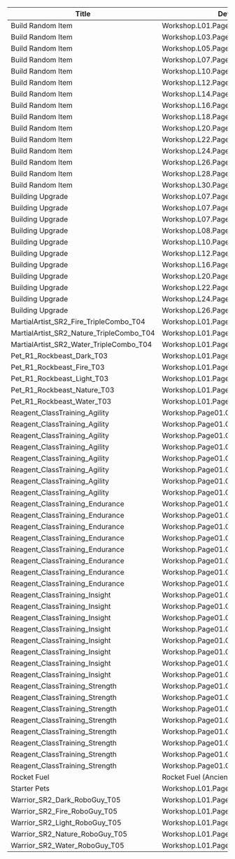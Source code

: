 | Title | Dev Name | Quantity | Currency |  Price |
| ----- | -------- | -------- | -------- |  ----- |
| Build Random Item | Workshop.L01.Page01.BuildRandomItem.01 | 1 | Other | 0 |
| Build Random Item | Workshop.L03.Page01.BuildRandomItem.02 | 1 | Other | 50 |
| Build Random Item | Workshop.L05.Page01.BuildRandomItem.03 | 2 | Other | 50 |
| Build Random Item | Workshop.L07.Page01.BuildRandomItem.04 | 3 | Other | 50 |
| Build Random Item | Workshop.L10.Page01.BuildRandomItem.05 | 4 | Other | 50 |
| Build Random Item | Workshop.L12.Page01.BuildRandomItem.06 | 5 | Other | 50 |
| Build Random Item | Workshop.L14.Page01.BuildRandomItem.07 | 6 | Other | 50 |
| Build Random Item | Workshop.L16.Page01.BuildRandomItem.08 | 7 | Other | 50 |
| Build Random Item | Workshop.L18.Page01.BuildRandomItem.09 | 8 | Other | 50 |
| Build Random Item | Workshop.L20.Page01.BuildRandomItem.10 | 9 | Other | 50 |
| Build Random Item | Workshop.L22.Page01.BuildRandomItem.11 | 10 | Other | 50 |
| Build Random Item | Workshop.L24.Page01.BuildRandomItem.12 | 11 | Other | 50 |
| Build Random Item | Workshop.L26.Page01.BuildRandomItem.13 | 12 | Other | 50 |
| Build Random Item | Workshop.L28.Page01.BuildRandomItem.14 | 13 | Other | 50 |
| Build Random Item | Workshop.L30.Page01.BuildRandomItem.15 | 14 | Other | 50 |
| Building Upgrade | Workshop.L07.Page01.BuildingMaterials.01 | -1 | Other | 200 |
| Building Upgrade | Workshop.L07.Page01.BuildingMaterials.02 | -1 | Ore_Magicite | 10 |
| Building Upgrade | Workshop.L07.Page01.BuildingMaterials.03 | 1 | Other | 100 |
| Building Upgrade | Workshop.L08.Page01.BuildingMaterials.04 | 2 | Other | 100 |
| Building Upgrade | Workshop.L10.Page01.BuildingMaterials.05 | 3 | Other | 100 |
| Building Upgrade | Workshop.L12.Page01.BuildingMaterials.06 | 4 | Other | 100 |
| Building Upgrade | Workshop.L16.Page01.BuildingMaterials.07 | 5 | Other | 100 |
| Building Upgrade | Workshop.L20.Page01.BuildingMaterials.08 | 6 | Other | 100 |
| Building Upgrade | Workshop.L22.Page01.BuildingMaterials.09 | 7 | Other | 100 |
| Building Upgrade | Workshop.L24.Page01.BuildingMaterials.10 | 8 | Other | 100 |
| Building Upgrade | Workshop.L26.Page01.BuildingMaterials.11 | 9 | Other | 100 |
| MartialArtist_SR2_Fire_TripleCombo_T04 | Workshop.L01.Page01.BuildWCHero.01 | -1 | Reagent_WC_Hero_TripleCombo | 100 |
| MartialArtist_SR2_Nature_TripleCombo_T04 | Workshop.L01.Page01.BuildWCHero.02 | -1 | Reagent_WC_Hero_TripleCombo | 100 |
| MartialArtist_SR2_Water_TripleCombo_T04 | Workshop.L01.Page01.BuildWCHero.03 | -1 | Reagent_WC_Hero_TripleCombo | 100 |
| Pet_R1_Rockbeast_Dark_T03 | Workshop.L01.Page01.BuildRockbeast.01 | -1 | Reagent_Pet_Rockbeast | 1 |
| Pet_R1_Rockbeast_Fire_T03 | Workshop.L01.Page01.BuildRockbeast.02 | -1 | Reagent_Pet_Rockbeast | 1 |
| Pet_R1_Rockbeast_Light_T03 | Workshop.L01.Page01.BuildRockbeast.03 | -1 | Reagent_Pet_Rockbeast | 1 |
| Pet_R1_Rockbeast_Nature_T03 | Workshop.L01.Page01.BuildRockbeast.04 | -1 | Reagent_Pet_Rockbeast | 1 |
| Pet_R1_Rockbeast_Water_T03 | Workshop.L01.Page01.BuildRockbeast.05 | -1 | Reagent_Pet_Rockbeast | 1 |
| Reagent_ClassTraining_Agility | Workshop.Page01.ClassTraining.01 | 1 | Reagent_Misc_ShadowEssence | 1 |
| Reagent_ClassTraining_Agility | Workshop.Page01.ClassTraining.02 | 1 | Reagent_Misc_ShadowEssence | 2 |
| Reagent_ClassTraining_Agility | Workshop.Page01.ClassTraining.03 | 1 | Reagent_Misc_ShadowEssence | 3 |
| Reagent_ClassTraining_Agility | Workshop.Page01.ClassTraining.04 | 1 | Reagent_Misc_ShadowEssence | 4 |
| Reagent_ClassTraining_Agility | Workshop.Page01.ClassTraining.05 | 1 | Reagent_Misc_ShadowEssence | 4 |
| Reagent_ClassTraining_Agility | Workshop.Page01.ClassTraining.06 | 1 | Reagent_Misc_ShadowEssence | 4 |
| Reagent_ClassTraining_Agility | Workshop.Page01.ClassTraining.07 | 1 | Reagent_Misc_ShadowEssence | 5 |
| Reagent_ClassTraining_Agility | Workshop.Page01.ClassTraining.08 | 1 | Reagent_Misc_ShadowEssence | 5 |
| Reagent_ClassTraining_Endurance | Workshop.Page01.ClassTraining.09 | 1 | Reagent_Misc_ShadowEssence | 1 |
| Reagent_ClassTraining_Endurance | Workshop.Page01.ClassTraining.10 | 1 | Reagent_Misc_ShadowEssence | 2 |
| Reagent_ClassTraining_Endurance | Workshop.Page01.ClassTraining.11 | 1 | Reagent_Misc_ShadowEssence | 3 |
| Reagent_ClassTraining_Endurance | Workshop.Page01.ClassTraining.12 | 1 | Reagent_Misc_ShadowEssence | 4 |
| Reagent_ClassTraining_Endurance | Workshop.Page01.ClassTraining.13 | 1 | Reagent_Misc_ShadowEssence | 4 |
| Reagent_ClassTraining_Endurance | Workshop.Page01.ClassTraining.14 | 1 | Reagent_Misc_ShadowEssence | 4 |
| Reagent_ClassTraining_Endurance | Workshop.Page01.ClassTraining.15 | 1 | Reagent_Misc_ShadowEssence | 5 |
| Reagent_ClassTraining_Endurance | Workshop.Page01.ClassTraining.16 | 1 | Reagent_Misc_ShadowEssence | 5 |
| Reagent_ClassTraining_Insight | Workshop.Page01.ClassTraining.17 | 1 | Reagent_Misc_ShadowEssence | 1 |
| Reagent_ClassTraining_Insight | Workshop.Page01.ClassTraining.18 | 1 | Reagent_Misc_ShadowEssence | 2 |
| Reagent_ClassTraining_Insight | Workshop.Page01.ClassTraining.19 | 1 | Reagent_Misc_ShadowEssence | 3 |
| Reagent_ClassTraining_Insight | Workshop.Page01.ClassTraining.20 | 1 | Reagent_Misc_ShadowEssence | 4 |
| Reagent_ClassTraining_Insight | Workshop.Page01.ClassTraining.21 | 1 | Reagent_Misc_ShadowEssence | 4 |
| Reagent_ClassTraining_Insight | Workshop.Page01.ClassTraining.22 | 1 | Reagent_Misc_ShadowEssence | 4 |
| Reagent_ClassTraining_Insight | Workshop.Page01.ClassTraining.23 | 1 | Reagent_Misc_ShadowEssence | 5 |
| Reagent_ClassTraining_Insight | Workshop.Page01.ClassTraining.24 | 1 | Reagent_Misc_ShadowEssence | 5 |
| Reagent_ClassTraining_Strength | Workshop.Page01.ClassTraining.25 | 1 | Reagent_Misc_ShadowEssence | 1 |
| Reagent_ClassTraining_Strength | Workshop.Page01.ClassTraining.26 | 1 | Reagent_Misc_ShadowEssence | 2 |
| Reagent_ClassTraining_Strength | Workshop.Page01.ClassTraining.27 | 1 | Reagent_Misc_ShadowEssence | 3 |
| Reagent_ClassTraining_Strength | Workshop.Page01.ClassTraining.28 | 1 | Reagent_Misc_ShadowEssence | 4 |
| Reagent_ClassTraining_Strength | Workshop.Page01.ClassTraining.29 | 1 | Reagent_Misc_ShadowEssence | 4 |
| Reagent_ClassTraining_Strength | Workshop.Page01.ClassTraining.30 | 1 | Reagent_Misc_ShadowEssence | 4 |
| Reagent_ClassTraining_Strength | Workshop.Page01.ClassTraining.31 | 1 | Reagent_Misc_ShadowEssence | 5 |
| Reagent_ClassTraining_Strength | Workshop.Page01.ClassTraining.32 | 1 | Reagent_Misc_ShadowEssence | 5 |
| Rocket Fuel | Rocket Fuel (Ancient Factory) | 1 | Other | 50 |
| Starter Pets | Workshop.L01.Page01.BuildStarterPets.01 | 1 | Other | 12 |
| Warrior_SR2_Dark_RoboGuy_T05 | Workshop.L01.Page01.BuildRxT.01 | -1 | Reagent_RXT_Parts_Small | 100 |
| Warrior_SR2_Fire_RoboGuy_T05 | Workshop.L01.Page01.BuildRxT.02 | -1 | Reagent_RXT_Parts_Small | 100 |
| Warrior_SR2_Light_RoboGuy_T05 | Workshop.L01.Page01.BuildRxT.03 | -1 | Reagent_RXT_Parts_Small | 100 |
| Warrior_SR2_Nature_RoboGuy_T05 | Workshop.L01.Page01.BuildRxT.04 | -1 | Reagent_RXT_Parts_Small | 100 |
| Warrior_SR2_Water_RoboGuy_T05 | Workshop.L01.Page01.BuildRxT.05 | -1 | Reagent_RXT_Parts_Small | 100 |
